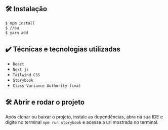 
## 🛠️ Instalação

```bash
$ npm install
$ //ou
$ yarn add
```


## ✔️ Técnicas e tecnologias utilizadas


- `React`
- `Next js`
- `Tailwind CSS`
- `Storybook`
- `Class Variance Authority (cva)`



## 🛠️ Abrir e rodar o projeto

Após clonar ou baixar o projeto, instale as dependências, abra na sua IDE e digite no terminal `npm run storybook` e acesse a url mostrada no terminal.

